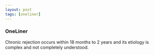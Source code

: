 ```yaml
---
layout: post
tags: [oneliner]
---
```



### OneLiner

Chronic rejection occurs within 18 months to 2 years and its etiology is complex and not completely understood.
